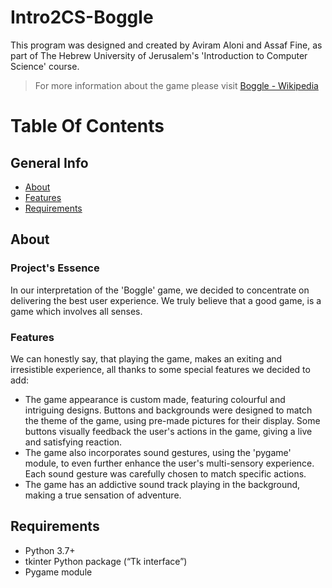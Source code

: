 # Intro2CS-Boggle
This program was designed and created by Aviram Aloni and Assaf Fine, as part of 
The Hebrew University of Jerusalem's 'Introduction to Computer Science' course.

> For more information about the game please visit [Boggle - Wikipedia](https://en.wikipedia.org/wiki/Boggle)

# Table Of Contents
## General Info
- [About](#about)
- [Features](#features)
- [Requirements](#requirements)

## About
### Project's Essence
In our interpretation of the 'Boggle' game, we decided to concentrate 
on delivering the best user experience. We truly believe that a good
game, is a game which involves all senses.

### Features
We can honestly say, that
playing the game, makes an exiting and irresistible experience, all thanks
to some special features we decided to add:
- The game appearance is custom made, featuring colourful and intriguing
  designs. Buttons and backgrounds were designed to match the theme of the
  game, using pre-made pictures for their display. Some buttons visually 
  feedback the user's actions in the game, giving a live and satisfying
  reaction.
- The game also incorporates sound gestures, using the 'pygame' module, to
  even further enhance the user's multi-sensory experience. Each sound
  gesture was carefully chosen to match specific actions.
- The game has an addictive sound track playing in the background, making
  a true sensation of adventure. 

## Requirements
- Python 3.7+
- tkinter Python package (“Tk interface”)
- Pygame module

